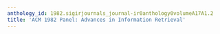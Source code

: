 ```yaml
---
anthology_id: 1982.sigirjournals_journal-ir0anthology0volumeA17A1.2
title: 'ACM 1982 Panel: Advances in Information Retrieval'
---
```

